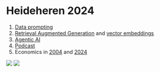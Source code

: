 # Heideheren 2024

1. [Data prompting](https://github.com/datadrivendecisions/intro-python/blob/main/datamining.ipynb)
2. [Retrieval Augmented Generation](https://chatgpt.com/gpts/editor/g-KggKQZmrD) and [vector embeddings](https://colab.research.google.com/drive/1BoRkb_tL-hFQ6MHMggBjX-xrAM-GOyfO)
3. [Agentic AI](https://github.com/businessdatasolutions/crewAI-examples)
4. [Podcast](https://drive.google.com/file/d/1bvjUO5EGqbJcV0WgXkt5onAeSlQcrrjx/view?usp=drive_link)
5. Economics in [2004](https://datadrivendecisions.github.io/marketcap/world2004.html) and [2024](https://datadrivendecisions.github.io/marketcap/)

![](https://www.voronoiapp.com/_next/image?url=https%3A%2F%2Fcdn.voronoiapp.com%2Fpublic%2Fimages%2Fvoronoi-The-Worlds-Top-50-Science-and-Technology-Hubs-20240510132018.webp&w=1920&q=75)
![](https://cdn.ecipe.org/wp-content/uploads/2023/06/Fig3.png)

